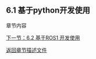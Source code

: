 ## 6.1 基于python开发使用
章节内容


[下一节：6.2 基于ROS1 开发使用](6.2-ApplicationBaseROS1.md)

[返回章节描述文件](./6-SDKDevelopment.md)